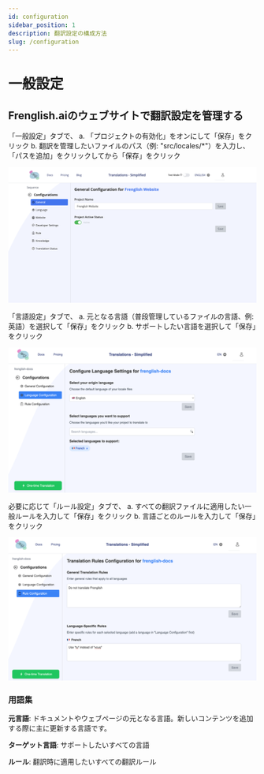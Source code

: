 ```yaml
---
id: configuration
sidebar_position: 1
description: 翻訳設定の構成方法
slug: /configuration
---
```


# 一般設定

## Frenglish.aiのウェブサイトで翻訳設定を管理する
「一般設定」タブで、
a. 「プロジェクトの有効化」をオンにして「保存」をクリック
b. 翻訳を管理したいファイルのパス（例: "src/locales/\*"）を入力し、「パスを追加」をクリックしてから「保存」をクリック

![一般設定](../../../../../assets/general-configuration.png)

「言語設定」タブで、
a. 元となる言語（普段管理しているファイルの言語、例: 英語）を選択して「保存」をクリック
b. サポートしたい言語を選択して「保存」をクリック

![言語設定](../../../../../assets/language-configuration.png)

必要に応じて「ルール設定」タブで、
a. すべての翻訳ファイルに適用したい一般ルールを入力して「保存」をクリック
b. 言語ごとのルールを入力して「保存」をクリック

![ルール設定](../../../../../assets/rule-configuration.png)

### 用語集
**元言語**: ドキュメントやウェブページの元となる言語。新しいコンテンツを追加する際に主に更新する言語です。

**ターゲット言語**: サポートしたいすべての言語

**ルール**: 翻訳時に適用したいすべての翻訳ルール